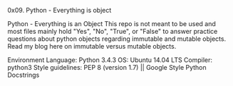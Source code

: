 0x09. Python - Everything is object

Python - Everything is an Object
This repo is not meant to be used and most files mainly hold "Yes", "No", "True", or "False" to answer practice questions about python objects regarding immutable and mutable objects. Read my blog here on immutable versus mutable objects.

Environment
Language: Python 3.4.3
OS: Ubuntu 14.04 LTS
Compiler: python3
Style guidelines: PEP 8 (version 1.7) || Google Style Python Docstrings